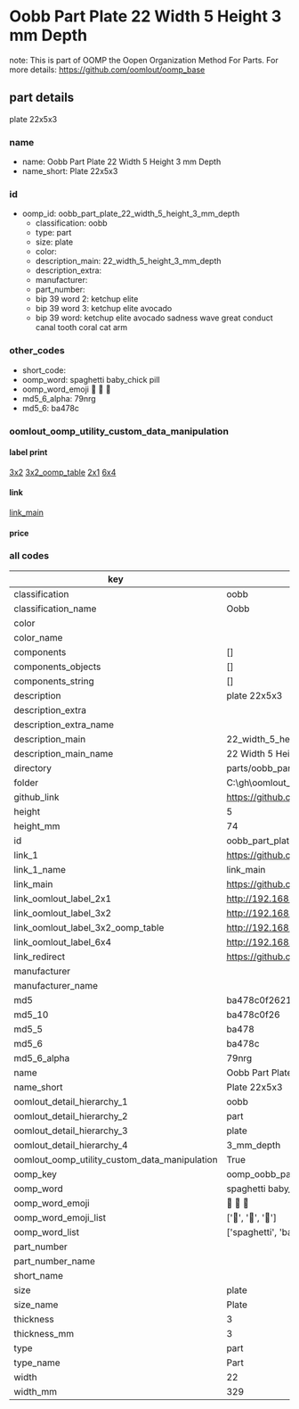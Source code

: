 # Oobb Part Plate 22 Width 5 Height 3 mm Depth  

note: This is part of OOMP the Oopen Organization Method For Parts. For more details: https://github.com/oomlout/oomp_base

##  part details
  



plate 22x5x3



### name
* name: Oobb Part Plate 22 Width 5 Height 3 mm Depth
* name_short: Plate 22x5x3 
### id
* oomp_id: oobb_part_plate_22_width_5_height_3_mm_depth
  * classification: oobb
  * type: part
  * size: plate
  * color: 
  * description_main: 22_width_5_height_3_mm_depth
  * description_extra: 
  * manufacturer: 
  * part_number: 
  * bip 39 word 2: ketchup elite
  * bip 39 word 3: ketchup elite avocado
  * bip 39 word: ketchup elite avocado sadness wave great conduct canal tooth coral cat arm

### other_codes
* short_code: 
* oomp_word: spaghetti baby_chick pill
* oomp_word_emoji :spaghetti: :baby_chick: :pill:
* md5_6_alpha: 79nrg
* md5_6: ba478c






### oomlout_oomp_utility_custom_data_manipulation
#### label print
[3x2](http://192.168.1.245:1112/?label=oomp%2079nrg)
[3x2_oomp_table](http://192.168.1.108:1112/?label=oomp%2079nrg)
[2x1](http://192.168.1.242:1112/?label=oomp%2079nrg)
[6x4](http://192.168.1.55:1112/?label=oomp%2079nrg)    

#### link

[link_main](https://github.com/oomlout/oomlout_oobb_version_4_generated_parts/tree/main/navigation_oomp/oobb/part/plate/22_width_5_height_3_mm_depth/part)                              

#### price







### all codes 
| key | value |  
| --- | --- |  
| classification | oobb |  
| classification_name | Oobb |  
| color |  |  
| color_name |  |  
| components | [] |  
| components_objects | [] |  
| components_string | [] |  
| description | plate 22x5x3 |  
| description_extra |  |  
| description_extra_name |  |  
| description_main | 22_width_5_height_3_mm_depth |  
| description_main_name | 22 Width 5 Height 3 mm Depth |  
| directory | parts/oobb_part_plate_22_width_5_height_3_mm_depth |  
| folder | C:\gh\oomlout_oobb_version_4_generated_parts\parts\oobb_part_plate_22_width_5_height_3_mm_depth |  
| github_link | https://github.com/oomlout/oomlout_oomp_part_src/tree/main/parts/oobb_part_plate_22_width_5_height_3_mm_depth |  
| height | 5 |  
| height_mm | 74 |  
| id | oobb_part_plate_22_width_5_height_3_mm_depth |  
| link_1 | https://github.com/oomlout/oomlout_oobb_version_4_generated_parts/tree/main/navigation_oomp/oobb/part/plate/22_width_5_height_3_mm_depth/part |  
| link_1_name | link_main |  
| link_main | https://github.com/oomlout/oomlout_oobb_version_4_generated_parts/tree/main/navigation_oomp/oobb/part/plate/22_width_5_height_3_mm_depth/part |  
| link_oomlout_label_2x1 | http://192.168.1.242:1112/?label=oomp%2079nrg |  
| link_oomlout_label_3x2 | http://192.168.1.245:1112/?label=oomp%2079nrg |  
| link_oomlout_label_3x2_oomp_table | http://192.168.1.108:1112/?label=oomp%2079nrg |  
| link_oomlout_label_6x4 | http://192.168.1.55:1112/?label=oomp%2079nrg |  
| link_redirect | https://github.com/oomlout/oomlout_oobb_version_4_generated_parts/tree/main/parts/oobb_plate_22_05_03 |  
| manufacturer |  |  
| manufacturer_name |  |  
| md5 | ba478c0f262105d998fbfbde1fd203cf |  
| md5_10 | ba478c0f26 |  
| md5_5 | ba478 |  
| md5_6 | ba478c |  
| md5_6_alpha | 79nrg |  
| name | Oobb Part Plate 22 Width 5 Height 3 mm Depth |  
| name_short | Plate 22x5x3  |  
| oomlout_detail_hierarchy_1 | oobb |  
| oomlout_detail_hierarchy_2 | part |  
| oomlout_detail_hierarchy_3 | plate |  
| oomlout_detail_hierarchy_4 | 3_mm_depth |  
| oomlout_oomp_utility_custom_data_manipulation | True |  
| oomp_key | oomp_oobb_part_plate_22_width_5_height_3_mm_depth |  
| oomp_word | spaghetti baby_chick pill |  
| oomp_word_emoji | :spaghetti: :baby_chick: :pill: |  
| oomp_word_emoji_list | [':spaghetti:', ':baby_chick:', ':pill:'] |  
| oomp_word_list | ['spaghetti', 'baby_chick', 'pill'] |  
| part_number |  |  
| part_number_name |  |  
| short_name |  |  
| size | plate |  
| size_name | Plate |  
| thickness | 3 |  
| thickness_mm | 3 |  
| type | part |  
| type_name | Part |  
| width | 22 |  
| width_mm | 329 |  
